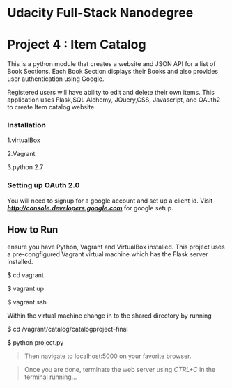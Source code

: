 # Udacity Full-Stack Nanodegree

# Project 4 : Item Catalog

This is a python module that creates a website and JSON API for a list of Book Sections. Each Book Section displays their Books and also provides user authentication using Google. 

Registered users will have ability to edit and delete their own items. This application uses Flask,SQL Alchemy, JQuery,CSS, Javascript, and OAuth2 to create Item catalog website.

### Installation 
1.virtualBox 

2.Vagrant 

3.python 2.7


### Setting up OAuth 2.0

You will need to signup for a google account and set up a client id.
Visit **_http://console.developers.google.com_** for google setup.

## How to Run

ensure you have Python, Vagrant and VirtualBox installed. This project uses a pre-congfigured Vagrant virtual machine which has the Flask server installed.

$ cd vagrant

$ vagrant up

$ vagrant ssh

Within the virtual machine change in to the shared directory by running

$ cd /vagrant/catalog/catalogproject-final

$ python project.py

> Then navigate to localhost:5000 on your favorite browser.

> Once you are done, terminate the web server using _CTRL+C_ in the terminal running...
